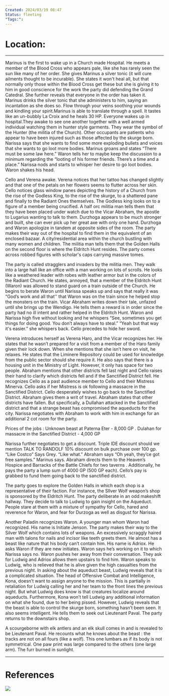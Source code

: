 ```yaml
---
Created: 2024/03/19 08:47
Status: fleeting
"Tags:":
---
```

# Location:
---
Marinus is the first to wake up in a Church made Hospital. He meets a member of the Blood Cross who appears pale, like she has rarely seen the sun like many of her order. She gives Marinus a silver tonic (it will cure ailments thought to be incurable). She states it won't heal all, but that normally only those within the Blood Cross get these but she is giving it to him in good conscience for the work the party did defending the Grand Catedral. She further reveals that everyone in the order has taken it. Marinus drinks the silver tonic that she administers to him, saying an incantation as she does so. Flow through your veins soothing your wounds and kindling your spirit.Marinus is able to translate through a spell. It tastes like an un-bubbly La Croix and he heals 30 HP. Everyone wakes up in hospital.They awake to see one another together with a well armed individual watching them in hunter style garments. They wear the symbol of the Hunter (the militia of the Church). Other occupants are patients who appear to have been injured such as those affected by the skurge born. Narissa says that she wants to find some more exploding bullets and voices that she wants to go loot more bodies. Marinus groans and states “There must be some law here.” Waron tells her to maybe keep the discussion to a minimum regarding the “looting of his former friends. There’s a time and a place.” Narissa nods and starts to whisper her desire to go loot bodies. Waron shakes his head.

Cello and Verena awake. Verena notices that her tattoo has changed slightly and that one of the petals on her flowers seems to flutter across her skin. Cello notices glass window panes depicting the history of a Church from the rise of the Godless King, to the rise of the skurge, to a shattered pane and finally to the Radiant Ones themselves. The Godless king looks on to a figure of a member being crucified. A half orc militia man tells them that they have been placed under watch due to the Vicar Abraham, the apostle to Lugarius wanting to talk to them. Durzhoga appears to be much stronger and built, she can ever pick up her great axe with only one hand. Durzhoga and Waron apologize in tandem at opposite sides of the room. The party makes their way out of the hospital to find them in the equivalent of an enclosed bazaar. A city/residential area within the church bustling with many women and children. The militia man tells them that the Golden Halls on the second floor is where the Eldritch Hunt resides. The party comes across robbed figures with scholar's caps carrying massive tomes.

The party is called stragglers and invaders by the militia men. They walk into a large hall like an office with a man working on lots of scrolls. He looks like a weathered leader with robes with leather armor but in the colors of the Radiant Church. He states, annoyed, that a member of the Eldritch Hunt (Waron) was allowed to stand guard on a train outside of the Church. He begins to berate Waron until Narissa speaks up and says that really it was “God’s work and all that'' that Waron was on the train since he helped stop the monsters on the train. Vicar Abraham writes down their tale, unfazed until she brings up the Wendigo. He tells them a reward is in order since the party had no ill intent and rather helped in the Eldritch Hunt. Waron and Narissa high five without looking and he whispers “See, sometimes you get things for doing good. You don’t always have to steal.” “Yeah but that way it's easier.” she whispers back. Cello precedes to hide her sword.

Verena introduces herself as Verena Haro, and the Vicar recognizes her. He states that he wasn’t prepared for a visit from a member of the Haro family given their lock down. When she mentions that she isn’t here on visit, he relaxes. He states that the Liminere Repository could be used for knowledge from the public sector should she require it. He also says that there is a housing unit in the Ministry of Light. However, it only has space for two people. Abraham mentions that other districts fell last night and Cello raises their hand to clarify which districts fell and if the Sanctified District fell. He recognizes Cello as a past audience member to Cello and their Mistress Minerva. Cello asks if her Mistress is ok following a massacre in the Sanctified District. Cello desperately wishes to go back to the Sanctified District. Abraham gives them a writ of travel. Abraham states that other districts have fallen. But specifically, a Dullahan attacked in the Sanctified district and that a strange beast has compromised the aqueducts for the city. Narissa negotiates with Abraham to work with him in exchange for an additional 2 cot room for the party.

Prices of the jobs : Unknown beast at Paterna Eter - 8,000 GP . Dulahan for massacre in the Sanctified District - 4,000 GP

Narissa further negotiates to get a discount. Triple IDE discount should we mention TALK TO RANDOLF 10% discount on bulk purchase over 100 gp. “Like Costco” Says Grey. “Like what.” Abraham says “Oh yeah, they’ce got free samples.” Marinus says. Abraham directs them to the Heaven’s Hospice and Barracks of the Battle Chiefs for two taverns . Additionally, he pays the party a lump sum of 4000 GP (500 GP each). Cello’s pay is grabbed to fund them going back to the sanctified district.

The party goes to explore the Golden Halls in which each shop is a representative of their faction. For instance, the SIlver Wolf weapon’s shop is sponsored by the Eldritch Hunt. The party deliberate in an odd makeshift hallway. They decide to talk to Ludwig to gain insight on the Aqueduct. People stare at them with a mixture of sympathy for Cello, hared and reverence for Waron, and fear for Durzoga as well as disgust for Narissa.

Another Paladin recognizes Waron. A younger man whom Waron had recognized. His name is Initiate Jenson. The party makes their way to the Silver Wolf which contains lots of weapons. An excessively scraggly haired man with talons for nails and incisor like teeth greets them. He almost has a beast like nature that his body can’t contain him. His name is Adriox. He asks Waron if they are new initiates. Waron says he’s working on it to which Narissa says no. Waron pushes her away from their conversation. They ask for Ludwig and Adriox allows them upstairs to find him. Waron speaks to Ludwig, who is relieved that he is alive given the high casualties from the previous night. In asking about the aqueduct beast, Ludwig reveals that it is a complicated situation. The head of Offensive Combat and Intelligence, Kona, doesn’t want to assign anyone to the mission. This is partially in retaliation for Ludwig calling her and her team to the front lines the previous night. But what Ludwig does know is that creatures localize around aqueducts. Furthermore, Kona won’t tell Ludwig any additional information on what she found, due to her being pissed. However, Ludwig reveals that the beast is able to control the skurge born, something hasn’t been seen. It also seems intelligent. He tells them to seek out Lieutenant Paval. The party returns to the downstairs shop.

A scourgeborne with elk antlers and an elk skull comes in and is revealed to be Lieutenant Paval. He recounts what he knows about the beast : the tracks are not on all fours (like a wolf). This one lumbars as if its body is not symmetrical. One paw print was large compared to the others (one large arm). The furr burned in sunlight.

---
# References
![](https://www.youtube.com/watch?v=ln_AsBcySnU&list=PLmwaCUBw5TkIrGOm_CqB8MDqyrkhJmSse&index=8)